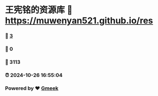 # 王宪铭的资源库 :link: https://muwenyan521.github.io/res 
### :page_facing_up: [3](https://muwenyan521.github.io/res/tag.html) 
### :speech_balloon: 0 
### :hibiscus: 3113 
### :alarm_clock: 2024-10-26 16:55:04 
### Powered by :heart: [Gmeek](https://github.com/Meekdai/Gmeek)
